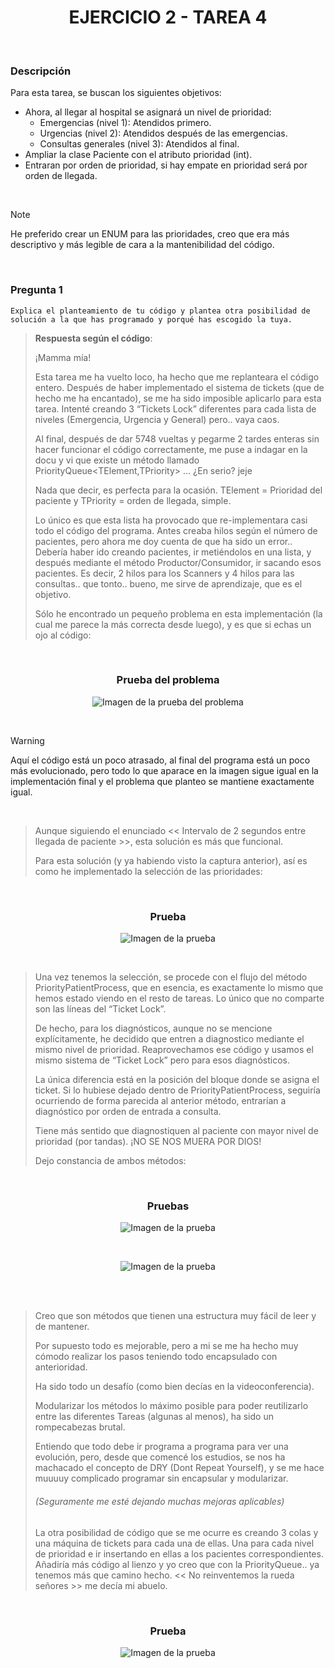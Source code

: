 <div align="center">

# EJERCICIO 2 - TAREA 4

</div>

<br>

### Descripción

Para esta tarea, se buscan los siguientes objetivos:

- Ahora, al llegar al hospital se asignará un nivel de prioridad:
  - Emergencias (nivel 1): Atendidos primero.
  - Urgencias (nivel 2): Atendidos después de las emergencias.
  - Consultas generales (nivel 3): Atendidos al final.
- Ampliar la clase Paciente con el atributo prioridad (int).
- Entraran por orden de prioridad, si hay empate en prioridad será por orden de llegada.

<br>

> [!NOTE]
> He preferido crear un ENUM para las prioridades, creo que era más descriptivo y más legible de cara a la mantenibilidad del código.

<br>

### Pregunta 1

`Explica el planteamiento de tu código y plantea otra posibilidad de solución a la que has programado y porqué has escogido la tuya.`

> **Respuesta según el código**:
> 
> ¡Mamma mía!
> 
> Esta tarea me ha vuelto loco, ha hecho que me replanteara el código entero. Después de haber implementado el sistema de tickets (que de hecho me ha encantado), se me ha sido imposible aplicarlo para esta tarea. Intenté creando 3 “Tickets Lock” diferentes para cada lista de niveles (Emergencia, Urgencia y
> General) pero.. vaya caos.
> 
> Al final, después de dar 5748 vueltas y pegarme 2 tardes enteras sin hacer funcionar el código correctamente, me puse a indagar en la docu y vi que existe un método llamado PriorityQueue<TElement,TPriority>   …  ¿En serio? jeje
> 
> Nada que decir, es perfecta para la ocasión. TElement = Prioridad del paciente y TPriority = orden de llegada, simple.
> 
> Lo único es que esta lista ha provocado que re-implementara casi todo el código del programa. Antes creaba hilos según el número de pacientes, pero ahora me doy cuenta de que ha sido un error.. Debería haber ido creando pacientes, ir metiéndolos en una lista, y después mediante el método
> Productor/Consumidor, ir sacando esos pacientes. Es decir, 2 hilos para los Scanners y 4 hilos para las consultas.. que tonto.. bueno, me sirve de aprendizaje, que es el objetivo.
>
> Sólo he encontrado un pequeño problema en esta implementación (la cual me parece la más correcta desde luego), y es que si echas un ojo al código:

<br>

<div align="center">

### Prueba del problema
![Imagen de la prueba del problema](../../Resources/prueba-ejercicio2-tarea4.png)

</div>

<br>

> [!WARNING]
> Aquí el código está un poco atrasado, al final del programa está un poco más evolucionado, pero todo lo que aparace en la imagen sigue igual en la implementación final y el problema que planteo se mantiene exactamente igual.

<br>

> Aunque siguiendo el enunciado << Intervalo de 2 segundos entre llegada de paciente >>, esta solución es más que funcional.
> 
> Para esta solución (y ya habiendo visto la captura anterior), así es como he implementado la selección de las prioridades:

<br>

<div align="center">

### Prueba
![Imagen de la prueba](../../Resources/prueba-ejercicio2-tarea4-2.png)

</div>

<br>

> Una vez tenemos la selección, se procede con el flujo del método PriorityPatientProcess, que en esencia, es exactamente lo mismo que hemos estado viendo en el resto de tareas. Lo único que no comparte son las líneas del “Ticket Lock”.
> 
> De hecho, para los diagnósticos, aunque no se mencione explícitamente, he decidido que entren a diagnostico mediante el mismo nivel de prioridad. Reaprovechamos ese código y usamos el mismo sistema de “Ticket Lock” pero para esos diagnósticos.
> 
> La única diferencia está en la posición del bloque donde se asigna el ticket. Si lo hubiese dejado dentro de PriorityPatientProcess, seguiría ocurriendo de forma parecida al anterior método, entrarían a diagnóstico por orden de entrada a consulta.
> 
> Tiene más sentido que diagnostiquen al paciente con mayor nivel de prioridad (por tandas). ¡NO SE NOS MUERA POR DIOS!
>
> Dejo constancia de ambos métodos:

<br>

<div align="center">

### Pruebas
![Imagen de la prueba](../../Resources/prueba-ejercicio2-tarea4-2.png)

<br>

![Imagen de la prueba](../../Resources/prueba-ejercicio2-tarea4-2.png)

</div>

<br>
<br>

> Creo que son métodos que tienen una estructura muy fácil de leer y de mantener.
> 
> Por supuesto todo es mejorable, pero a mi se me ha hecho muy cómodo realizar los pasos teniendo todo encapsulado con anterioridad.
>
> Ha sido todo un desafío (como bien decías en la videoconferencia).
> 
> Modularizar los métodos lo máximo posible para poder reutilizarlo entre las diferentes Tareas (algunas al menos), ha sido un rompecabezas brutal.
> 
> Entiendo que todo debe ir programa a programa para ver una evolución, pero, desde que comencé los estudios, se nos ha machacado el concepto de DRY (Dont Repeat Yourself), y se me hace muuuuy complicado programar sin encapsular y modularizar.
> 
> > <div align="center"> 
>
> ###### (Seguramente me esté dejando muchas mejoras aplicables)
>
> </div>
>
> La otra posibilidad de código que se me ocurre es creando 3 colas y una máquina de tickets para cada una de ellas. Una para cada nivel de prioridad e ir insertando en ellas a los pacientes correspondientes. Añadiría más código al lienzo y yo creo que con la PriorityQueue.. ya tenemos más que camino hecho.
> << No reinventemos la rueda señores >>  me decía mi abuelo.

<br>

<div align="center">

### Prueba
![Imagen de la prueba](../../Resources/prueba-ejercicio2-tarea4-5.png)

</div>
